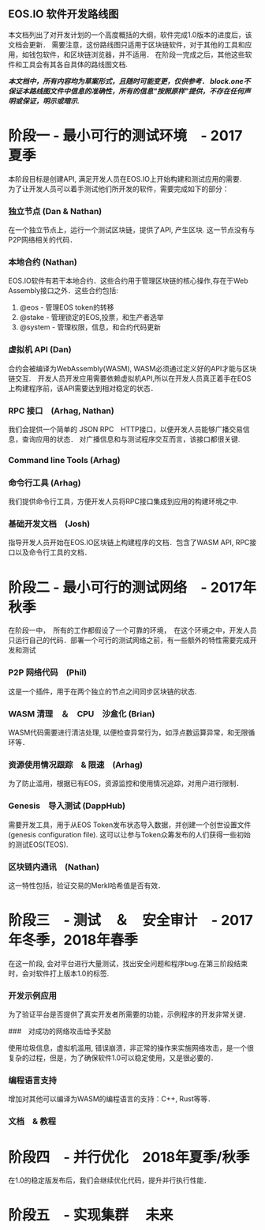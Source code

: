 EOS.IO 软件开发路线图
-----------------------

本文档列出了对开发计划的一个高度概括的大纲，软件完成1.0版本的进度后，该文档会更新．
需要注意，这份路线图只适用于区块链软件，对于其他的工具和应用，如钱包软件，和区块链浏览器，并不适用．
在阶段一完成之后，其他这些软件和工具会有其各自具体的路线图文档.

***本文档中，所有内容均为草案形式，且随时可能变更，仅供参考．
block.one不保证本路线图文件中信息的准确性，所有的信息"按照原样"提供，不存在任何声明或保证，明示或暗示.***

# 阶段一 - 最小可行的测试环境　- 2017 夏季

本阶段目标是创建API, 满足开发人员在EOS.IO上开始构建和测试应用的需要.　
为了让开发人员可以着手测试他们所开发的软件，需要完成如下的部分：

### 独立节点 (Dan & Nathan)

在一个独立节点上，运行一个测试区块链，提供了API, 产生区块. 这一节点没有与P2P网络相关的代码．

### 本地合约 (Nathan)

EOS.IO软件有若干本地合约．这些合约用于管理区块链的核心操作,存在于Web Assembly接口之外．这些合约包括:

   1. @eos - 管理EOS token的转移
   2. @stake - 管理锁定的EOS,投票，和生产者选举
   3. @system - 管理权限，信息，和合约代码更新

### 虚拟机 API (Dan)

合约会被编译为WebAssembly(WASM), WASM必须通过定义好的API才能与区块链交互.　开发人员开发应用需要依赖虚拟机API,所以在开发人员真正着手在EOS上构建程序前，该API需要达到相对稳定的状态．

### RPC 接口　(Arhag, Nathan)

我们会提供一个简单的 JSON RPC　HTTP接口，以便开发人员能够广播交易信息，查询应用的状态．
对广播信息和与测试程序交互而言，该接口都很关键.

### Command line Tools (Arhag)
### 命令行工具 (Arhag)

我们提供命令行工具，方便开发人员将RPC接口集成到应用的构建环境之中.

### 基础开发文档　(Josh)

指导开发人员开始在EOS.IO区块链上构建程序的文档．包含了WASM API, RPC接口以及命令行工具的文档．

# 阶段二 - 最小可行的测试网络　- 2017年秋季
在阶段一中，　所有的工作都假设了一个可靠的环境，　在这个环境之中，开发人员只运行自己的代码．部署一个可行的测试网络之前，有一些额外的特性需要完成开发和测试

### P2P 网络代码　(Phil)
这是一个插件，用于在两个独立的节点之间同步区块链的状态.

### WASM 清理　＆　CPU　沙盒化 (Brian)
WASM代码需要进行清洁处理, 以便检查异常行为，如浮点数运算异常，和无限循环等．


### 资源使用情况跟踪　& 限速　(Arhag)

为了防止滥用，根据已有EOS，资源监控和使用情况追踪，对用户进行限制．

### Genesis　导入测试 (DappHub)

需要开发工具，用于从EOS Token发布状态导入数据，并创建一个创世设置文件(genesis configuration file).
这可以让参与Token众筹发布的人们获得一些初始的测试EOS(TEOS).

### 区块链内通讯　(Nathan)

这一特性包括，验证交易的Merkl哈希值是否有效．

# 阶段三　- 测试　＆　安全审计　- 2017年冬季，2018年春季

在这一阶段, 会对平台进行大量测试，找出安全问题和程序bug.在第三阶段结束时，会对软件打上版本1.0的标签.

### 开发示例应用

为了验证平台是否提供了真实开发者所需要的功能，示例程序的开发非常关键．

###　对成功的网络攻击给予奖励

使用垃圾信息，虚拟机滥用, 错误崩溃，非正常的操作来实施网络攻击，是一个很复杂的过程，但是，为了确保软件1.0可以稳定使用，又是很必要的．

### 编程语言支持
增加对其他可以编译为WASM的编程语言的支持：C++, Rust等等．

### 文档　& 教程

# 阶段四　- 并行优化　2018年夏季/秋季 

在1.0的稳定版发布后，我们会继续优化代码，提升并行执行性能．

# 阶段五　- 实现集群　  未来